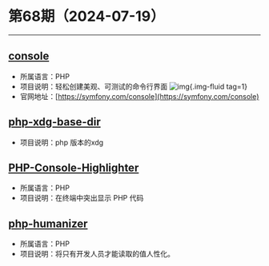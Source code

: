 # 第68期（2024-07-19）

---
## [console](https://github.com/symfony/console)
- 所属语言：PHP
- 项目说明：轻松创建美观、可测试的命令行界面
![img](https://mirror.ghproxy.com/https://raw.githubusercontent.com/xiaoxuan6/weekly/main/docs/static/images/2024-07-19/1721364541.png){.img-fluid tag=1}
- 官网地址：[https://symfony.com/console](https://symfony.com/console)

## [php-xdg-base-dir](https://github.com/dnoegel/php-xdg-base-dir)
- 项目说明：php 版本的xdg

## [PHP-Console-Highlighter](https://github.com/JakubOnderka/PHP-Console-Highlighter)
- 所属语言：PHP
- 项目说明：在终端中突出显示 PHP 代码

## [php-humanizer](https://github.com/coduo/php-humanizer)
- 所属语言：PHP
- 项目说明：将只有开发人员才能读取的值人性化。
